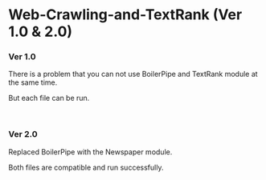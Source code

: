 # Web-Crawling-and-TextRank (Ver 1.0 & 2.0)

### Ver 1.0

There is a problem that you can not use BoilerPipe and TextRank module at the same time.

But each file can be run.

<br>

### Ver 2.0

Replaced BoilerPipe with the Newspaper module.

Both files are compatible and run successfully.
